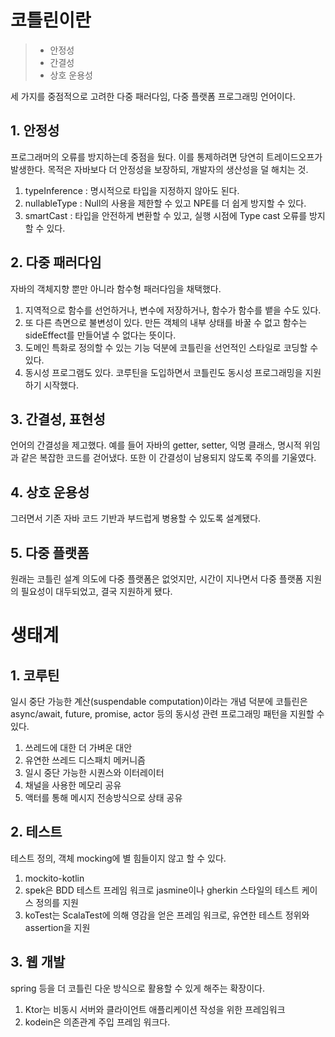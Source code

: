# 코틀린이란

> - 안정성
> - 간결성
> - 상호 운용성

세 가지를 중점적으로 고려한 다중 패러다임, 다중 플랫폼 프로그래밍 언어이다.

## 1. 안정성
프로그래머의 오류를 방지하는데 중점을 뒀다. 이를 통제하려면 당연히 트레이드오프가 발생한다. 목적은 자바보다 더 안정성을 보장하되, 개발자의 생산성을 덜 해치는 것.

1. typeInference : 명시적으로 타입을 지정하지 않아도 된다.
2. nullableType : Null의 사용을 제한할 수 있고 NPE를 더 쉽게 방지할 수 있다.
3. smartCast : 타입을 안전하게 변환할 수 있고, 실행 시점에 Type cast 오류를 방지할 수 있다.

## 2. 다중 패러다임 
자바의 객체지향 뿐만 아니라 함수형 패러다임을 채택했다. 
1. 지역적으로 함수를 선언하거나, 변수에 저장하거나, 함수가 함수를 뱉을 수도 있다.
2. 또 다른 측면으로 불변성이 있다. 만든 객체의 내부 상태를 바꿀 수 없고 함수는 sideEffect를 만들어낼 수 없다는 뜻이다.
3. 도메인 특화로 정의할 수 있는 기능 덕분에 코틀린을 선언적인 스타일로 코딩할 수 있다. 
4. 동시성 프로그램도 있다. 코루틴을 도입하면서 코틀린도 동시성 프로그래밍을 지원하기 시작했다. 

## 3. 간결성, 표현성
언어의 간결성을 제고했다. 예를 들어 자바의 getter, setter, 익명 클래스, 명시적 위임과 같은 복잡한 코드를 걷어냈다. 또한 이 간결성이 남용되지 않도록 주의를 기울였다.

## 4. 상호 운용성
그러면서 기존 자바 코드 기반과 부드럽게 병용할 수 있도록 설계됐다.

## 5. 다중 플랫폼
원래는 코틀린 설계 의도에 다중 플랫폼은 없엇지만, 시간이 지나면서 다중 플랫폼 지원의 필요성이 대두되었고, 결국 지원하게 됐다.


# 생태계

## 1. 코루틴
일시 중단 가능한 계산(suspendable computation)이라는 개념 덕분에 코틀린은 async/await, future, promise, actor 등의 동시성 관련 프로그래밍 패턴을 지원할 수 있다.
1. 쓰레드에 대한 더 가벼운 대안
2. 유연한 쓰레드 디스패치 메커니즘
3. 일시 중단 가능한 시퀀스와 이터레이터
4. 채널을 사용한 메모리 공유
5. 액터를 통해 메시지 전송방식으로 상태 공유

## 2. 테스트
테스트 정의, 객체 mocking에 별 힘들이지 않고 할 수 있다.
1. mockito-kotlin
2. spek은 BDD 테스트 프레임 워크로 jasmine이나 gherkin 스타일의 테스트 케이스 정의를 지원
3. koTest는 ScalaTest에 의해 영감을 얻은 프레임 워크로, 유연한 테스트 정위와 assertion을 지원

## 3. 웹 개발
spring 등을 더 코틀린 다운 방식으로 활용할 수 있게 해주는 확장이다. 
1. Ktor는 비동시 서버와 클라이언트 애플리케이션 작성을 위한 프레임워크
2. kodein은 의존관계 주입 프레임 워크다. 

